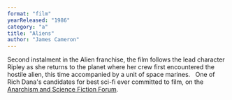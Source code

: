 ```yaml
---
format: "film"
yearReleased: "1986"
category: "a"
title: "Aliens"
author: "James Cameron"
---
```

Second instalment in the Alien  franchise, the film follows the lead character Ripley as she returns to the  planet where her crew first encountered the hostile alien, this time accompanied  by a unit of space marines.
 
One of Rich Dana's candidates for best sci-fi  ever committed to film, on the <a href="https://www.facebook.com/groups/anarchismandsciencefiction/"> Anarchism and Science Fiction Forum</a>.